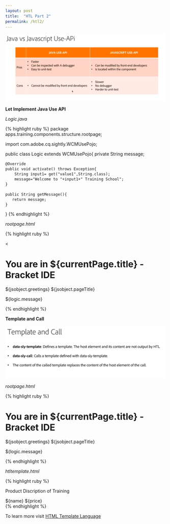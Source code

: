 ```yaml
---
layout: post
title:  "HTL Part 2"
permalink: /htl2/
---
```


![image tooltip here](/assets/img/htl1.png)<br>

<b>Let Implement Java Use API</b><br>

<i>Logic.java</i><br>

{% highlight ruby %}
package apps.training.components.structure.rootpage;

import com.adobe.cq.sightly.WCMUsePojo;

public class Logic extends WCMUsePojo{
    private String message;
    
    @Override
    public void activate() throws Exception{
        String input1= get("value1",String.class);
        message="Welcome to "+input1+" Training School";
    }
    
    public String getMessage(){
       return message;
    }
}
{% endhighlight %}


<i>rootpage.html</i>

{% highlight ruby %}

<<h1>You are in ${currentPage.title} - Bracket IDE</h1>
<div data-sly-resource="${@path='title',resourceType='/libs/wcm/foundation/components/title'}" />

<div data-sly-use.jsobject="${'script.js' @value1='adobe',value2='System'}">

${jsobject.greetings}
${jsobject.pageTitle}

</div>    
<div data-sly-use.logic="${'Logic' @value1='Shubham'}">

${logic.message}
    
</div>    

<div data-sly-include="footer.html" />


{% endhighlight %}
<br>

<b>Template and Call</b><br>

![image tooltip here](/assets/img/htl2.png)<br>

<i>rootpage.html</i>

{% highlight ruby %}

<h1>You are in ${currentPage.title} - Bracket IDE</h1>
<div data-sly-resource="${@path='title',resourceType='/libs/wcm/foundation/components/title'}" />

<div data-sly-use.jsobject="${'script.js' @value1='adobe',value2='System'}">

${jsobject.greetings}
${jsobject.pageTitle}

</div>    
<div data-sly-use.logic="${'Logic' @value1='Shubham'}">

${logic.message}
    
</div>  


<div data-sly-use.productTemplate="htltemplate.html" data-sly-call="${productTemplate.product @name='shirt',price=80}"/>

<div data-sly-include="footer.html" />


{% endhighlight %}

<i>htltemplate.html</i><br>

{% highlight ruby %}
<div data-sly-template.product="${@ name,price}">
<p>Product Discription of Training</p>
${name}
${price}
</div>
{% endhighlight %}

To learn more visit [HTML Template Language][HTML Template Language]

[HTML Template Language]:http://blogs.adobe.com/experiencedelivers/experience-management/htl-intro-part-1/
